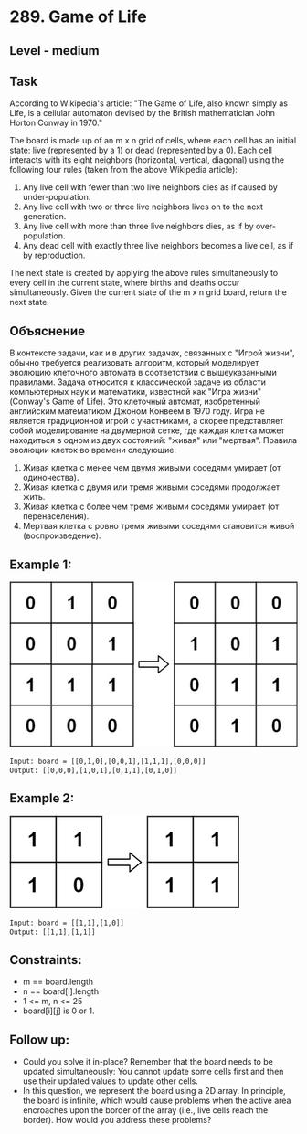 # 289. Game of Life


## Level - medium


## Task
According to Wikipedia's article: "The Game of Life, also known simply as Life, 
is a cellular automaton devised by the British mathematician John Horton Conway in 1970."

The board is made up of an m x n grid of cells, where each cell has an initial state: live (represented by a 1) or dead (represented by a 0). 
Each cell interacts with its eight neighbors (horizontal, vertical, diagonal) using the following four rules (taken from the above Wikipedia article):
1. Any live cell with fewer than two live neighbors dies as if caused by under-population. 
2. Any live cell with two or three live neighbors lives on to the next generation. 
3. Any live cell with more than three live neighbors dies, as if by over-population. 
4. Any dead cell with exactly three live neighbors becomes a live cell, as if by reproduction.
   
The next state is created by applying the above rules simultaneously to every cell in the current state, 
where births and deaths occur simultaneously. Given the current state of the m x n grid board, return the next state.


## Объяснение
В контексте задачи, как и в других задачах, связанных с "Игрой жизни", обычно требуется реализовать алгоритм, 
который моделирует эволюцию клеточного автомата в соответствии с вышеуказанными правилами.
Задача относится к классической задаче из области компьютерных наук и математики, 
известной как "Игра жизни" (Conway's Game of Life). Это клеточный автомат, изобретенный английским математиком Джоном Конвеем в 1970 году. 
Игра не является традиционной игрой с участниками, а скорее представляет собой моделирование на двумерной сетке, 
где каждая клетка может находиться в одном из двух состояний: "живая" или "мертвая". 
Правила эволюции клеток во времени следующие:
1. Живая клетка с менее чем двумя живыми соседями умирает (от одиночества).
2. Живая клетка с двумя или тремя живыми соседями продолжает жить.
3. Живая клетка с более чем тремя живыми соседями умирает (от перенаселения).
4. Мертвая клетка с ровно тремя живыми соседями становится живой (воспроизведение).


## Example 1:
![img.png](img.png)
````
Input: board = [[0,1,0],[0,0,1],[1,1,1],[0,0,0]]
Output: [[0,0,0],[1,0,1],[0,1,1],[0,1,0]]
````

## Example 2:
![img_1.png](img_1.png)
````
Input: board = [[1,1],[1,0]]
Output: [[1,1],[1,1]]
````


## Constraints:
- m == board.length 
- n == board[i].length 
- 1 <= m, n <= 25 
- board[i][j] is 0 or 1.


## Follow up:
- Could you solve it in-place? Remember that the board needs to be updated simultaneously: You cannot update some cells first and then use their updated values to update other cells.
- In this question, we represent the board using a 2D array. In principle, the board is infinite, which would cause problems when the active area encroaches upon the border of the array (i.e., live cells reach the border). How would you address these problems?